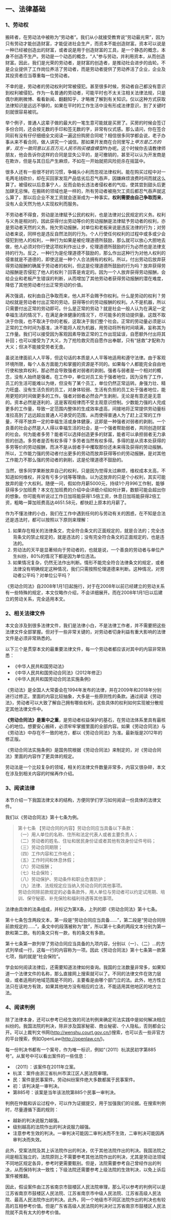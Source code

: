 ## 一、法律基础

### 1、劳动权

搬砖者，在劳动法中被称为“劳动者”。我们从小就接受教育说“劳动最光荣”，因为只有劳动才能创造财富，才能促进社会生产，而资本不能创造财富。资本可以说是一种已经被创造出的财富，或者说是用于创造财富的工具，是一个静态的概念，本身不创造不生产。劳动是一个动态的概念，“人”参与劳动，并利用资本，从而创造财富。因此，我们是光荣的劳动者，是财富的创造者，是推动社会进步的齿轮。不是企业提供了工作岗位养活了劳动者，而是劳动者提供了劳动养活了企业，企业及其投资者应当尊重每一位劳动者。

不幸的是，劳动者的劳动权利时常被侵犯。甚至很多时候，劳动者自己都没有意识到权利被侵犯。作为一名普通的劳动者，可能平时也不太关注相关法律法规，只是偶尔刷刷微博、看看新闻、翻翻知乎，才略微了解到有关知识。仅以这种方式获取法律知识是远远不够的，如果在平时的工作生活中没有形成法律意识，到了关键时刻就很容易被坑。

举个例子，普通人这辈子做的最大的一笔生意可能就是买房了。买房的时候会签订多份合同，还会按无数的手印和签无数的字，非常有仪式感。那么请问，你在签合同前有没有仔仔细细全文阅读一遍这份购房合同呢？相信很多同学都会说，老子办事从来不看合同，做人讲究一个诚信。那如果开发商在合同里写上*甲方是乙方的爹，双方一致同意以五百万元人民币购买楼盘模型*咋办呢。这个时候你去请教律师朋友，他会告诉你这样的合同是显失公平的，是可撤销的，甚至可以认为开发商是在欺诈，但是与其日后产生麻烦，不如在一开始就把风险扼杀在摇篮中。

很多人还有一些很不好的习惯，争蝇头小利而忽视法律权利。能在购买过程中对一毛两毛钱砍价，却在买回家发现产品低劣后忍气吞声，因嫌麻烦浪费时间而就这么算了。被侵权以后息事宁人，反而会助长违法者侵权者的气焰，使其尝到甜头后更加肆无忌惮。在搬砖的领域也是一样的，所有劳动者被拖欠工资后都忍气吞声就这么算了，那以后企业不发工资就会逐渐成为一种事实。**权利需要由自己争取而来**，没有人会天然为他人实现权利而服务。

不劳动者不得食，劳动是法律赋予公民的权利，也是法律对公民规定的义务。权利与义务是相对的，因此获得付出劳动等价的劳动报酬是法律赋予劳动者的权利，亦是劳动者天然的义务。拖欠劳动报酬，对单位和老板来说是违反法律的行为；对劳动者来说，同样也是违反自然法则的行为。个人行使任何权利的过程中或多或少会侵犯到他人的权利，一种行为如果是被伦理道德所鼓励，那么就可以放心大胆地去做，他人必须对你行使这项权利作出让步，伦理道德所鼓励的行为必然也是法律支持的行为。反之，一种行为是伦理道德不鼓励的，那么作出这种行为对他人权利的侵害就是不道德的，即使这是一种个人合法拥有的权利。所以，付出劳动后放弃获得劳动报酬的确属于劳动者的权利，但这是伦理道德所鼓励的行为吗？放弃获得劳动报酬是否侵犯了他人的权利？回答是肯定的。因为一个人放弃获得劳动报酬，会给企业和老板产生错误的判断，从而增加了其他劳动者获得劳动报酬的潜在难度，降低了其他劳动者付出正常劳动的价值。

再次强调，权利由自己争取而来，他人并不会赐予你权利。什么是劳动的权利？劳动权就是劳动者付出正常的劳动，获得等价的劳动报酬的权利。人不是机器，所以只需要付出正常的劳动即可。什么是正常的劳动？就是社会一般人认为在满足一定幸福生活的情况下，在满足身体健康的情况下，尽可能多的劳动提供量。这既不取决于你我，也不取决于你的老板，这取决于我们整个社会。正常的劳动量必须是以正常的工作时间为基准，决不能将人视为机器，用劳动将所有时间填满，妄称其为工作量。我们可以接受因为客观因素导致正常的工作出现延误，自愿额外付出将其补回；也可以接受为了大义，为了抢险救灾而自愿作出奉献，只有“拯救”才配称为大义；但决不能接受劳者无食。

虽说法律面前人人平等，但这句话的本质是人人平等地适用和遵守法律。由于客观环境所限，每个人各方面能力和掌握的资源是不同的。如果每个人都能完全自由地行使和放弃权利，那必然会导致强者对弱者的剥削。强者与弱者是一个相对的概念，没有人始终是强者。在工作中，单位对员工处于强者地位，因为没有了工作，员工的生活可能难以为继，但没有了某个员工，单位仍然正常运转。身强力壮、精力旺盛、没有生活负担的员工，对身体较弱、生活有负担的员工处于强者地位，能用更短的时间做更多的工作。强者对弱者必然会产生剥削，无论是有意还是无意的。资本必然是逐利的，这是客观规律而不受主观意识控制。少数能力强的人完成更多的工作量，导致一定范围内整体的生成效率虚高，间接地将正常提供劳动量标准拉高到了远远超出普通人可承受的范围，从而使得普通人为了赶上正常的工作量，不得不放弃一定的幸福生活或身体健康，这即是一种强者对弱者的剥削。一个良善的社会必然是人人得以幸福生活的社会，是一个强者帮助弱者，共同创造财富的社会。何为能者多劳？能者可以选择创造更多的财富，能者可以承担弱者无力承担的创造。多劳者是否有权多得？多劳者当然有权多得。多得的是从资本处获得的多劳等价的劳动报酬，而决不是从弱者手中攫取那份还未来得及获得的劳动报酬。所以，工作能力强的劳动者付出更多的劳动而放弃获得等价的劳动报酬，是对其他工作能力不那么强的劳动者的剥削，这是伦理道德不鼓励的。

当然，很多同学果断放弃自己的权利，只是因为觉得太过麻烦，维权成本太高，不知道如何维权，并没有亏多少钱等等理由。以为这放弃的只是个小权利，其实可能放弃的是个大权利。随便一问，假如你月薪5000元，持续1个月996工作制，能够获得多少加班费？本文在加班费的介绍中会详细介绍如何计算，数额可能会超出你的想象。你可能有听说过工作日加班能获得1.5倍工资，休息日加班能获得2倍工资，粗略一算加班费高达4651.58元，都快赶上原本的月薪了。

作为不懂法律的小白，我们在工作中遇到任何的与劳动有关的困惑，在不知是合法还是违法时，都可以按照以下原则来理解：
1. 如果存在相关的法律条文，完全符合条文的正面规定的，就是合法的；完全违背条文的禁止规定的，就是违法的；没有完全符合条文的正面规定的，也是违法的。
2. 劳动法的天平是显著倾向于劳动者的，也就是说，一个善良的劳动者与单位产生纠纷，80%的情况下都是因为单位违法。
3. 如果情况复杂，仍然无法作出判断。情形不能完全符合法律条文的规定，或者法律没有明确规定这种情况，我们只需按照伦理道德来判断。这种情况，对劳动者公平吗？对单位公平吗？

《劳动合同法》自2008年1月1日起施行，对于在2008年以前已经建立的劳动关系有一些特殊的规定，本文仅略作介绍，不会详细展开。而在2008年1月1日以后建立的劳动关系，完全适用本文。

### 2、相关法律文件

本文会涉及到很多法律文件，我们是法律小白，不是法律工作者，并不需要把这些法律文件全部掌握。但对于一些非常关键的，对劳动者切身利益有重大影响的法律文件是必须非常熟悉的。

以下三个是贯穿本文的最重要法律文件，每一个劳动者都应该对其中的内容非常熟悉：

- 《中华人民共和国劳动法》
- 《中华人民共和国劳动合同法》(2012年修正)
- 《中华人民共和国劳动合同法实施条例》

《劳动法》是全国人大常委会在1994年发布的法律，并在2009年和2018年分别进行过修正。里面的内容比较抽象，大多是一些原则性的条款。通过阅读《劳动法》，劳动者可以大致了解自己拥有哪些权利，这些具体的权利如何实现被分散规定其他法律文件中。

**《劳动合同法》是重中之重**，是劳动者权益保护的基石，在劳动法体系里具有最核心的地位。想要安心搬砖，必须牢牢掌握里面的全部内容。如果《劳动合同法》与《劳动法》中存在不一致的地方，都以《劳动合同法》为准。最新版是2012年的修正版。

《劳动合同法实施条例》是国务院根据《劳动合同法》来制定的，对《劳动合同法》里面的内容作了更具体的规定。

劳动法是一个比较复杂的领域，相关的法律文件数量非常多，内容又很杂碎，本文在涉及到相关内容的时候再作介绍。

### 3、阅读法律

本节介绍一下我国法律文本的结构，方便同学们学习如何阅读一份具体的法律文件。

我们以《劳动合同法》第十七条为例。

> 第十七条 【劳动合同的内容】劳动合同应当具备以下条款：   
（一）用人单位的名称、住所和法定代表人或者主要负责人；   
（二）劳动者的姓名、住址和居民身份证或者其他有效身份证件号码；   
（三）劳动合同期限；   
（四）工作内容和工作地点；   
（五）工作时间和休息休假；   
（六）劳动报酬；   
（七）社会保险；   
（八）劳动保护、劳动条件和职业危害防护；     
（九）法律、法规规定应当纳入劳动合同的其他事项。   
劳动合同除前款规定的必备条款外，用人单位与劳动者可以约定试用期、培训、保守秘密、补充保险和福利待遇等其他事项。 

法律由具体的法条组成，并标记为第X条，上列的即《劳动合同法》第十七条。

第十七条包含两段文本，第一段是“劳动合同应当具备……”，第二段是“劳动合同除前款规定的……”，条文中的段落被称为“款”，所以第十七条的两段文本分别为第一款和第二款。有的条文只有一款，有的条文有多款。

第十七条第一款列举了劳动合同应当具备的九项内容，分别以（一）、（二）…的方式列举成一行，这每一行的内容称为一项。因此《劳动合同法》第十七条第一款第七项，指的就是“社会保险”。

学会如何阅读法律后，还需要知道法律如何查询。我国的立法数量非常多，如果知道一个法律文件的名称，那么直接网上搜索就可以了。不同的法律文件在效力层级，或者适用的地域范围是不同的，主要看是由哪个部门立的法。此外，地方性立法只在该地方有效，如果其他地方没有相应的立法，不能适用其他地区的地方立法。

### 4、阅读判例

除了法律本身，还可以参考已经生效的司法判例来确定司法实践中是如何解决相应纠纷的。我国法院的判决，除非涉及国家秘密、商业秘密、个人隐私，否则都会公开。可以上裁判文书网(http://wenshu.court.gov.cn/)搜索，也可以去一些非官方的平台搜索，例如OpenLaw(http://openlaw.cn/)。

每一份判决书都有一个案号，作为唯一标识，例如“（2011）杭滨民初字第885号”。从案号中可以看出案件的一些信息：
- （2011）：该案件在2011年立案。
- 杭滨：案件由浙江省杭州市滨江区人民法院审理。
- 民：案件是民事案件。劳动纠纷案件绝大多数都属于民事案件。
- 初：该判决是一审判决。
- 第885号：该案是当年该法院第885个民事一审判决。

判例在仲裁和诉讼过程中，可以作为证据提交，用于加强我们的论据。在搜索判例时，尽量遵循下面的规则：
- 越新的判决说服力越强。
- 级别越高的法院作出的判决说服力越强。
- 注意参考生效的判决。一审判决可能因二审判决而不生效，二审判决可能因再审判决而失效。

此外，受案法院及其上诉法院作出的判决，优于其他法院作出的判决。我国法院之间是相互独立的，法院原则上不需要参考其他法院作出的判决，尤其是劳动法领域不同地区规定各异，参考时更需要甄别。但是，法院需要参考自己曾经作出的判决，从而保持判决一致性；下级法院还需要参考上级法院的生效判决，以免上诉后案件被推翻。

因此，假设案件由江苏省南京市鼓楼区人民法院审理，那么可以参考的判例可以是江苏省南京市鼓楼区人民法院、江苏省南京市中级人民法院、江苏省高级人民法院、最高人民法院作出的判决。此外，同一个地级市不同区法院作出的判决也有较高的互相参考价值。但是广东省高级人民法院的判决对江苏省南京市鼓楼区人民法院就不具有太大的参考价值。